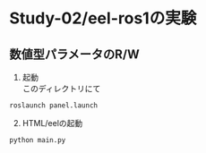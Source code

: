 # Study-02/eel-ros1の実験
## 数値型パラメータのR/W

1. 起動  
このディレクトリにて
~~~
roslaunch panel.launch
~~~
2. HTML/eelの起動  
~~~
python main.py
~~~

